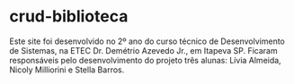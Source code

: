 # crud-biblioteca
Este site foi desenvolvido no 2º ano do curso técnico de Desenvolvimento de Sistemas, na ETEC Dr. Demétrio Azevedo Jr., em Itapeva SP. Ficaram responsáveis pelo desenvolvimento do projeto três alunas: Lívia Almeida, Nicoly Milliorini e Stella Barros.
